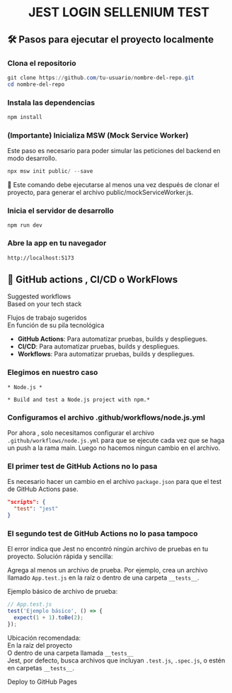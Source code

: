 <h1 align="center">JEST LOGIN SELLENIUM TEST</h1>

## 🛠️ Pasos para ejecutar el proyecto localmente

### Clona el repositorio

```powershell
git clone https://github.com/tu-usuario/nombre-del-repo.git
cd nombre-del-repo
```

### Instala las dependencias

```powershell
npm install
```

### (Importante) Inicializa MSW (Mock Service Worker)

Este paso es necesario para poder simular las peticiones del backend en modo desarrollo.

```powershell
npx msw init public/ --save
```

🔁 Este comando debe ejecutarse al menos una vez después de clonar el proyecto, para generar el archivo public/mockServiceWorker.js.

### Inicia el servidor de desarrollo

```poweshell
npm run dev
```

### Abre la app en tu navegador

```cp
http://localhost:5173
```

## 🛞 GitHub actions , CI/CD o WorkFlows

Suggested workflows<br>
Based on your tech stack

Flujos de trabajo sugeridos<br>
En función de su pila tecnológica

- **GitHub Actions**: Para automatizar pruebas, builds y despliegues.
- **CI/CD**: Para automatizar pruebas, builds y despliegues.
- **Workflows**: Para automatizar pruebas, builds y despliegues.


### Elegimos en nuestro caso

```
* Node.js *

* Build and test a Node.js project with npm.*
```

### Configuramos el archivo .github/workflows/node.js.yml

Por ahora , solo necesitamos configurar el archivo `.github/workflows/node.js.yml` para que se ejecute cada vez que se haga un push a la rama main. Luego no hacemos ningun cambio en el archivo.

### El primer test de GitHub Actions no lo pasa

Es necesario hacer un cambio en el archivo `package.json` para que el test de GitHub Actions pase.

```json
"scripts": {
  "test": "jest"
}
```

### El segundo test de GitHub Actions no lo pasa tampoco

El error indica que Jest no encontró ningún archivo de pruebas en tu proyecto.
Solución rápida y sencilla:

Agrega al menos un archivo de prueba.
Por ejemplo, crea un archivo llamado `App.test.js` en la raíz o dentro de una carpeta `__tests__`.

Ejemplo básico de archivo de prueba:


```javascript
// App.test.js
test('Ejemplo básico', () => {
  expect(1 + 1).toBe(2);
});
```

Ubicación recomendada:<br>
En la raíz del proyecto<br>
O dentro de una carpeta llamada `__tests__`<br>
Jest, por defecto, busca archivos que incluyan `.test.js`, `.spec.js`, o estén en carpetas `__tests__`.











Deploy to GitHub Pages  

